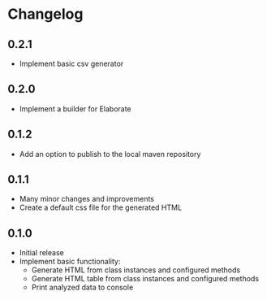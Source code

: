 # Changelog
## 0.2.1
- Implement basic csv generator

## 0.2.0
- Implement a builder for Elaborate

## 0.1.2
- Add an option to publish to the local maven repository

## 0.1.1
- Many minor changes and improvements
- Create a default css file for the generated HTML

## 0.1.0
- Initial release
- Implement basic functionality:
  - Generate HTML from class instances and configured methods
  - Generate HTML table from class instances and configured methods
  - Print analyzed data to console
